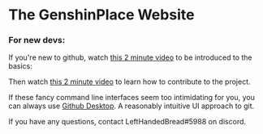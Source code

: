 <h1>The GenshinPlace Website</h1>

<h3>For new devs:</h3>

If you're new to github, watch <a href="https://www.youtube.com/watch?v=hwP7WQkmECE">this 2 minute video</a> to be introduced to the basics:


Then watch <a href="youtube.com/watch?v=8lGpZkjnkt4">this 2 minute video</a> to learn how to contribute to the project.

If these fancy command line interfaces seem too intimidating for you, you can always use <a href="https://desktop.github.com/">Github Desktop</a>. A reasonably intuitive UI approach to git.

If you have any questions, contact LeftHandedBread#5988 on discord.